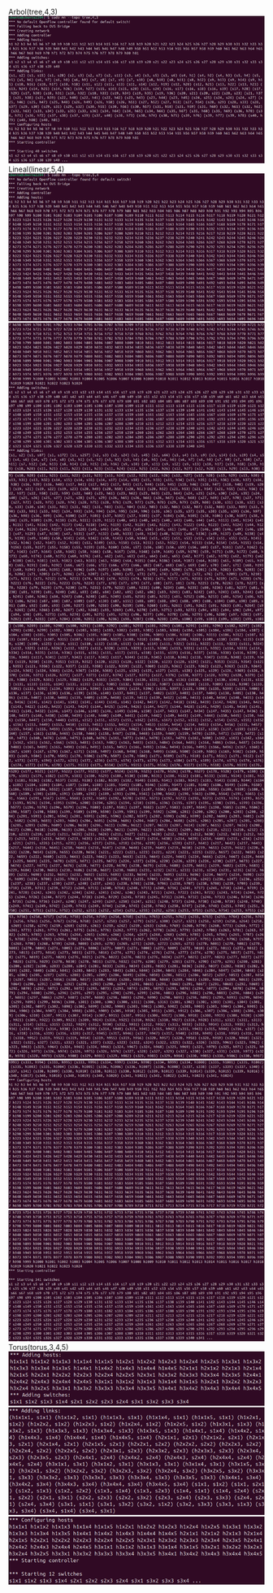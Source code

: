 Arbol(tree,4,3)
![Topología Árbol](Imagenes/Arbol(tree,4,3)/Picture1.png)
Lineal(linear,5,4)
![Topología Lineal](Imagenes/Lineal(linear,5,4)/Part1.png)
![Topología Lineal](Imagenes/Lineal(linear,5,4)/Part2.png)
![Topología Lineal](Imagenes/Lineal(linear,5,4)/Part3.png)
![Topología Lineal](Imagenes/Lineal(linear,5,4)/Part4.png)
![Topología Lineal](Imagenes/Lineal(linear,5,4)/Part5.png)
![Topología Lineal](Imagenes/Lineal(linear,5,4)/Part6.png)
![Topología Lineal](Imagenes/Lineal(linear,5,4)/Part7.png)
![Topología Lineal](Imagenes/Lineal(linear,5,4)/Part8.png)
Torus(torus,3,4,5)
![Topología Torus](Imagenes/Torus(torus,3,4,5)/Part1.png)
![Topología Torus](Imagenes/Torus(torus,3,4,5)/Part2.png)
![Topología Torus](Imagenes/Torus(torus,3,4,5)/Part3.png)
